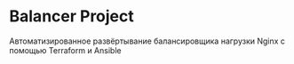 # Balancer Project
Автоматизированное развёртывание балансировщика нагрузки Nginx с помощью Terraform и Ansible